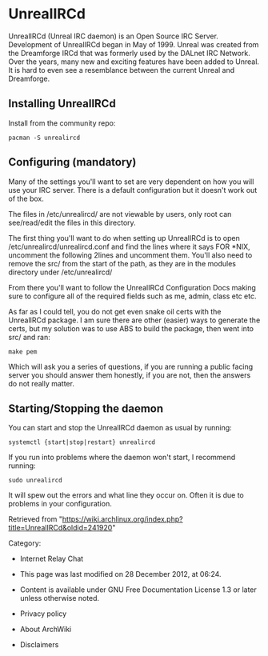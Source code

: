 UnrealIRCd
==========

UnrealIRCd (Unreal IRC daemon) is an Open Source IRC Server. Development
of UnrealIRCd began in May of 1999. Unreal was created from the
Dreamforge IRCd that was formerly used by the DALnet IRC Network. Over
the years, many new and exciting features have been added to Unreal. It
is hard to even see a resemblance between the current Unreal and
Dreamforge.

Installing UnrealIRCd
---------------------

Install from the community repo:

    pacman -S unrealircd

Configuring (mandatory)
-----------------------

Many of the settings you'll want to set are very dependent on how you
will use your IRC server. There is a default configuration but it
doesn't work out of the box.

The files in /etc/unrealircd/ are not viewable by users, only root can
see/read/edit the files in this directory.

The first thing you'll want to do when setting up UnrealIRCd is to open
/etc/unrealircd/unrealircd.conf and find the lines where it says FOR
*NIX, uncomment the following 2lines and uncomment them. You'll also
need to remove the src/ from the start of the path, as they are in the
modules directory under /etc/unrealircd/

From there you'll want to follow the UnrealIRCd Configuration Docs
making sure to configure all of the required fields such as me, admin,
class etc etc.

As far as I could tell, you do not get even snake oil certs with the
UnrealIRCd package. I am sure there are other (easier) ways to generate
the certs, but my solution was to use ABS to build the package, then
went into src/ and ran:

    make pem

Which will ask you a series of questions, if you are running a public
facing server you should answer them honestly, if you are not, then the
answers do not really matter.

Starting/Stopping the daemon
----------------------------

You can start and stop the UnrealIRCd daemon as usual by running:

    systemctl {start|stop|restart} unrealircd

If you run into problems where the daemon won't start, I recommend
running:

    sudo unrealircd

It will spew out the errors and what line they occur on. Often it is due
to problems in your configuration.

Retrieved from
"https://wiki.archlinux.org/index.php?title=UnrealIRCd&oldid=241920"

Category:

-   Internet Relay Chat

-   This page was last modified on 28 December 2012, at 06:24.
-   Content is available under GNU Free Documentation License 1.3 or
    later unless otherwise noted.
-   Privacy policy
-   About ArchWiki
-   Disclaimers
